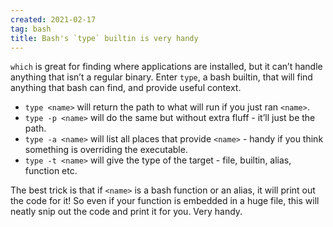 ```yaml
---
created: 2021-02-17
tag: bash
title: Bash's `type` builtin is very handy
---
```

`which` is great for finding where applications are installed, but it can’t handle
anything that isn’t a regular binary. Enter `type`, a bash builtin, that will find
anything that bash can find, and provide useful context.

* `type <name>` will return the path to what will run if you just ran `<name>`.
* `type -p <name>` will do the same but without extra fluff - it’ll just be the path.
* `type -a <name>` will list all places that provide `<name>` - handy if you think
  something is overriding the executable.
* `type -t <name>` will give the type of the target - file, builtin, alias, function
  etc.

The best trick is that if `<name>` is a bash function or an alias, it will print out
the code for it! So even if your function is embedded in a huge file, this will neatly
snip out the code and print it for you. Very handy.

